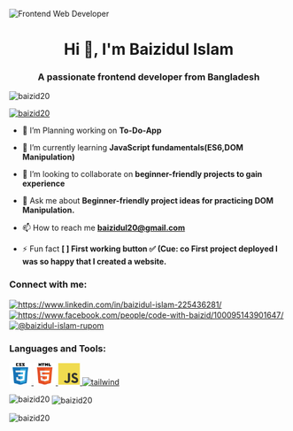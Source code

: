 ![Frontend Web Developer](https://scontent.fzyl2-2.fna.fbcdn.net/v/t39.30808-6/474491215_460031837178276_3309453784735512756_n.jpg?_nc_cat=101&ccb=1-7&_nc_sid=cc71e4&_nc_ohc=UrJd3F7jBc8Q7kNvwG_0Ib9&_nc_oc=Adl5LxU027ZH9dQDWfZtoBLjgKukbB_5D3qZ6eaxXDS81nA2OGgYHK4caSSEUvGzrZo&_nc_zt=23&_nc_ht=scontent.fzyl2-2.fna&_nc_gid=_IAxP_c9FSW8vEVbhejrHw&oh=00_AfMcBVQ-SabVkXgVw9-S3G96EpCFmGLmTYyLR5IFhvdUhw&oe=6859D59C)

<h1 align="center">Hi 👋, I'm Baizidul Islam</h1>
<h3 align="center">A passionate frontend developer from Bangladesh</h3>

<p align="left"> <img src="https://komarev.com/ghpvc/?username=baizid20&label=Profile%20views&color=0e75b6&style=flat" alt="baizid20" /> </p>

<p align="left"> <a href="https://github.com/ryo-ma/github-profile-trophy"><img src="https://github-profile-trophy.vercel.app/?username=baizid20" alt="baizid20" /></a> </p>

- 🔭 I’m Planning working on **To-Do-App**

- 🌱 I’m currently learning **JavaScript fundamentals(ES6,DOM Manipulation)**

- 👯 I’m looking to collaborate on **beginner-friendly projects to gain experience**

- 💬 Ask me about **Beginner-friendly project ideas for practicing DOM Manipulation.**

- 📫 How to reach me **baizidul20@gmail.com**

- ⚡ Fun fact **[ ] First working button ✅ (Cue: co First project deployed I was so happy that I created a website.**

<h3 align="left">Connect with me:</h3>
<p align="left">
<a href="https://linkedin.com/in/https://www.linkedin.com/in/baizidul-islam-225436281/" target="blank"><img align="center" src="https://raw.githubusercontent.com/rahuldkjain/github-profile-readme-generator/master/src/images/icons/Social/linked-in-alt.svg" alt="https://www.linkedin.com/in/baizidul-islam-225436281/" height="30" width="40" /></a>
<a href="https://fb.com/https://www.facebook.com/people/code-with-baizid/100095143901647/" target="blank"><img align="center" src="https://raw.githubusercontent.com/rahuldkjain/github-profile-readme-generator/master/src/images/icons/Social/facebook.svg" alt="https://www.facebook.com/people/code-with-baizid/100095143901647/" height="30" width="40" /></a>
<a href="https://www.youtube.com/c/@baizidul-islam-rupom" target="blank"><img align="center" src="https://raw.githubusercontent.com/rahuldkjain/github-profile-readme-generator/master/src/images/icons/Social/youtube.svg" alt="@baizidul-islam-rupom" height="30" width="40" /></a>
</p>

<h3 align="left">Languages and Tools:</h3>
<p align="left"> <a href="https://www.w3schools.com/css/" target="_blank" rel="noreferrer"> <img src="https://raw.githubusercontent.com/devicons/devicon/master/icons/css3/css3-original-wordmark.svg" alt="css3" width="40" height="40"/> </a> <a href="https://www.w3.org/html/" target="_blank" rel="noreferrer"> <img src="https://raw.githubusercontent.com/devicons/devicon/master/icons/html5/html5-original-wordmark.svg" alt="html5" width="40" height="40"/> </a> <a href="https://developer.mozilla.org/en-US/docs/Web/JavaScript" target="_blank" rel="noreferrer"> <img src="https://raw.githubusercontent.com/devicons/devicon/master/icons/javascript/javascript-original.svg" alt="javascript" width="40" height="40"/> </a> <a href="https://tailwindcss.com/" target="_blank" rel="noreferrer"> <img src="https://www.vectorlogo.zone/logos/tailwindcss/tailwindcss-icon.svg" alt="tailwind" width="40" height="40"/> </a> </p>

<p><img align="left" src="https://github-readme-stats.vercel.app/api/top-langs?username=baizid20&show_icons=true&locale=en&layout=compact" alt="baizid20" /></p>

<p>&nbsp;<img align="center" src="https://github-readme-stats.vercel.app/api?username=baizid20&show_icons=true&locale=en" alt="baizid20" /></p>

<p><img align="center" src="https://github-readme-streak-stats.herokuapp.com/?user=baizid20&" alt="baizid20" /></p>


